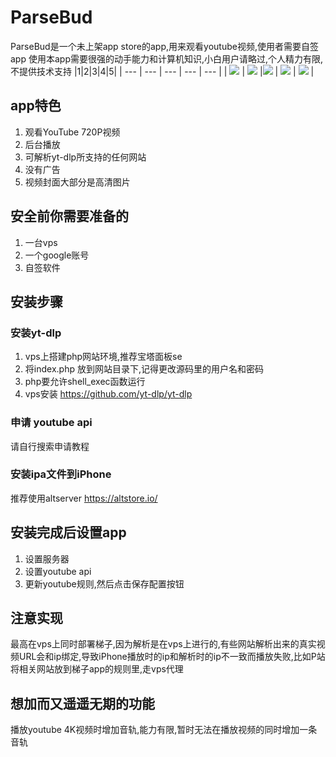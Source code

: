 # ParseBud

ParseBud是一个未上架app store的app,用来观看youtube视频,使用者需要自签app
使用本app需要很强的动手能力和计算机知识,小白用户请略过,个人精力有限,不提供技术支持
|1|2|3|4|5|
| --- | --- | --- | --- | --- |
| ![](https://raw.githubusercontent.com/m3u8playlist/ParseBud/main/1.jpg) | ![](https://raw.githubusercontent.com/m3u8playlist/ParseBud/main/2.jpg) |![](https://raw.githubusercontent.com/m3u8playlist/ParseBud/main/3.jpg) | ![](https://raw.githubusercontent.com/m3u8playlist/ParseBud/main/4.jpg) | ![](https://raw.githubusercontent.com/m3u8playlist/ParseBud/main/5.jpg) |


## app特色

1. 观看YouTube 720P视频
2. 后台播放
3. 可解析yt-dlp所支持的任何网站
4. 没有广告
5. 视频封面大部分是高清图片

## 安全前你需要准备的

1. 一台vps
2. 一个google账号
3. 自签软件


## 安装步骤

### 安装yt-dlp

1. vps上搭建php网站环境,推荐宝塔面板se
2. 将index.php 放到网站目录下,记得更改源码里的用户名和密码
3. php要允许shell_exec函数运行
4. vps安装 https://github.com/yt-dlp/yt-dlp

### 申请 youtube api

请自行搜索申请教程

### 安装ipa文件到iPhone

推荐使用altserver
https://altstore.io/

## 安装完成后设置app
1. 设置服务器
2. 设置youtube api
3. 更新youtube规则,然后点击保存配置按钮


## 注意实现
最高在vps上同时部署梯子,因为解析是在vps上进行的,有些网站解析出来的真实视频URL会和ip绑定,导致iPhone播放时的ip和解析时的ip不一致而播放失败,比如P站
将相关网站放到梯子app的规则里,走vps代理


## 想加而又遥遥无期的功能

播放youtube 4K视频时增加音轨,能力有限,暂时无法在播放视频的同时增加一条音轨

